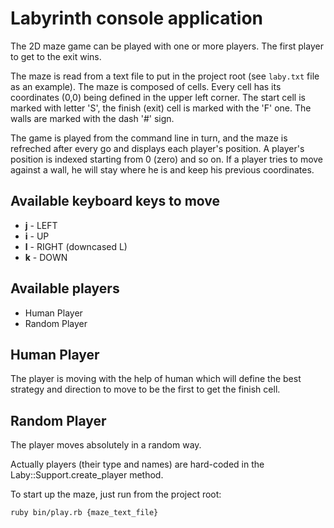 
# Labyrinth console application

The 2D maze game can be played with one or more players. The first player to get to the exit wins.

The maze is read from a text file to put in the project root (see `laby.txt`  file as an example). The maze is composed of cells. Every cell has its coordinates (0,0) being defined in the upper left corner. The start cell is marked with letter 'S', the finish (exit) cell is marked with the 'F' one. The walls are marked with the dash '#' sign.

The game is played from the command line in turn, and the maze is refreched after every go and displays each player's position. A player's position is indexed starting from 0 (zero) and so on. If a player tries to move against a wall, he will stay where he is and keep his previous coordinates.

## Available keyboard keys to move

- **j** - LEFT
- **i** - UP
- **l** - RIGHT (downcased L)
- **k** - DOWN

## Available players

* Human Player
* Random Player

## Human Player

The player is moving  with the help of human which will define the best strategy and direction to move to be the first to get the finish cell.

## Random Player

The player moves absolutely in a random way.

Actually players (their type and names) are  hard-coded in the Laby::Support.create_player method.

To start up the maze, just run from the project root:
```
ruby bin/play.rb {maze_text_file}
```


